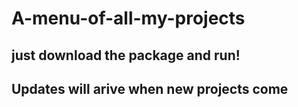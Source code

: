# A-menu-of-all-my-projects

just download the package and run!
----
Updates will arive when new projects come
--

